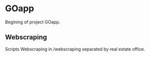 # GOapp

Begining of project GOapp.

## Webscraping

Scripts Webscraping in /webscraping separated by real estate office.
